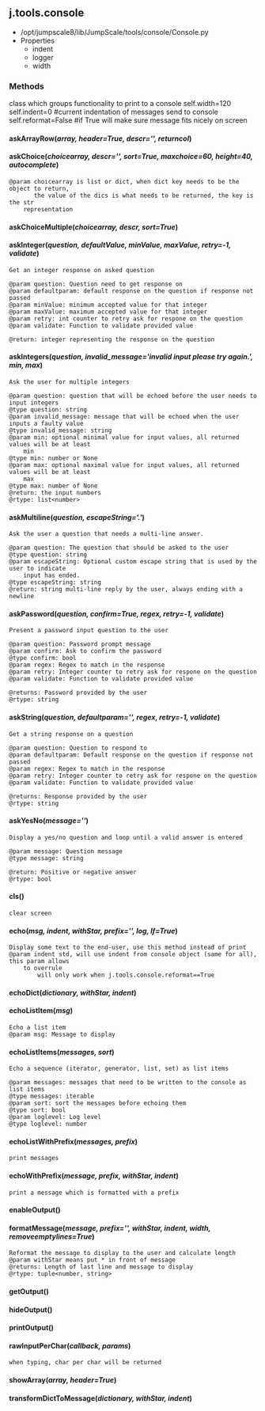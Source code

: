 <!-- toc -->
## j.tools.console

- /opt/jumpscale8/lib/JumpScale/tools/console/Console.py
- Properties
    - indent
    - logger
    - width

### Methods

class which groups functionality to print to a console
self.width=120
self.indent=0 #current indentation of messages send to console
self.reformat=False #if True will make sure message fits nicely on screen

#### askArrayRow(*array, header=True, descr='', returncol*) 

#### askChoice(*choicearray, descr='', sort=True, maxchoice=60, height=40, autocomplete*) 

```
@param choicearray is list or dict, when dict key needs to be the object to return,
       the value of the dics is what needs to be returned, the key is the str
    representation

```

#### askChoiceMultiple(*choicearray, descr, sort=True*) 

#### askInteger(*question, defaultValue, minValue, maxValue, retry=-1, validate*) 

```
Get an integer response on asked question

@param question: Question need to get response on
@param defaultparam: default response on the question if response not passed
@param minValue: minimum accepted value for that integer
@param maxValue: maximum accepted value for that integer
@param retry: int counter to retry ask for respone on the question
@param validate: Function to validate provided value

@return: integer representing the response on the question

```

#### askIntegers(*question, invalid_message='invalid input please try again.', min, max*) 

```
Ask the user for multiple integers

@param question: question that will be echoed before the user needs to input integers
@type question: string
@param invalid_message: message that will be echoed when the user inputs a faulty value
@type invalid_message: string
@param min: optional minimal value for input values, all returned values will be at least
    min
@type min: number or None
@param max: optional maximal value for input values, all returned values will be at least
    max
@type max: number of None
@return: the input numbers
@rtype: list<number>

```

#### askMultiline(*question, escapeString='.'*) 

```
Ask the user a question that needs a multi-line answer.

@param question: The question that should be asked to the user
@type question: string
@param escapeString: Optional custom escape string that is used by the user to indicate
    input has ended.
@type escapeString: string
@return: string multi-line reply by the user, always ending with a newline

```

#### askPassword(*question, confirm=True, regex, retry=-1, validate*) 

```
Present a password input question to the user

@param question: Password prompt message
@param confirm: Ask to confirm the password
@type confirm: bool
@param regex: Regex to match in the response
@param retry: Integer counter to retry ask for respone on the question
@param validate: Function to validate provided value

@returns: Password provided by the user
@rtype: string

```

#### askString(*question, defaultparam='', regex, retry=-1, validate*) 

```
Get a string response on a question

@param question: Question to respond to
@param defaultparam: Default response on the question if response not passed
@param regex: Regex to match in the response
@param retry: Integer counter to retry ask for respone on the question
@param validate: Function to validate provided value

@returns: Response provided by the user
@rtype: string

```

#### askYesNo(*message=''*) 

```
Display a yes/no question and loop until a valid answer is entered

@param message: Question message
@type message: string

@return: Positive or negative answer
@rtype: bool

```

#### cls() 

```
clear screen

```

#### echo(*msg, indent, withStar, prefix='', log, lf=True*) 

```
Display some text to the end-user, use this method instead of print
@param indent std, will use indent from console object (same for all), this param allows
    to overrule
        will only work when j.tools.console.reformat==True

```

#### echoDict(*dictionary, withStar, indent*) 

#### echoListItem(*msg*) 

```
Echo a list item
@param msg: Message to display

```

#### echoListItems(*messages, sort*) 

```
Echo a sequence (iterator, generator, list, set) as list items

@param messages: messages that need to be written to the console as list items
@type messages: iterable
@param sort: sort the messages before echoing them
@type sort: bool
@param loglevel: Log level
@type loglevel: number

```

#### echoListWithPrefix(*messages, prefix*) 

```
print messages

```

#### echoWithPrefix(*message, prefix, withStar, indent*) 

```
print a message which is formatted with a prefix

```

#### enableOutput() 

#### formatMessage(*message, prefix='', withStar, indent, width, removeemptylines=True*) 

```
Reformat the message to display to the user and calculate length
@param withStar means put * in front of message
@returns: Length of last line and message to display
@rtype: tuple<number, string>

```

#### getOutput() 

#### hideOutput() 

#### printOutput() 

#### rawInputPerChar(*callback, params*) 

```
when typing, char per char will be returned

```

#### showArray(*array, header=True*) 

#### transformDictToMessage(*dictionary, withStar, indent*) 

